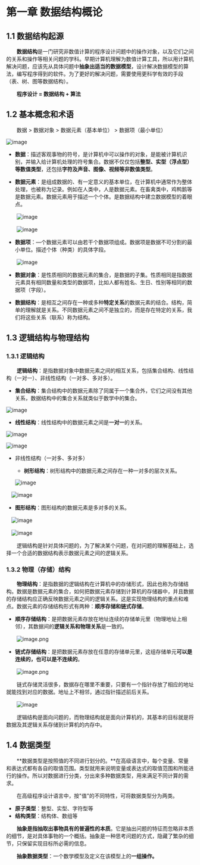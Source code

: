 # 第一章 数据结构概论

## 1.1 数据结构起源

&emsp;&emsp;**数据结构**是一门研究非数值计算的程序设计问题中的操作对象，以及它们之间的关系和操作等相关问题的学科。早期计算机理解为数值计算工具，所以用计算机解决问题，应该先从具体问题中**抽象出适当的数据模型**，设计解决数据模型的算法，编写程序得到的软件。为了更好的解决问题，需要使用更科学有效的手段（表、树、图等数据结构）。  

&emsp;&emsp;**程序设计 = 数据结构 + 算法**  

## 1.2 基本概念和术语

&emsp;&emsp;数据 > 数据对象 > 数据元素（基本单位） > 数据项（最小单位）

![image](images/01-01.png)

- **数据**：描述客观事物的符号，是计算机中可以操作的对象，是能被计算机识别，并输入给计算机处理的符号集合。数据不仅仅包括**整型、实型（浮点型）等数值类型**，还包括**字符及声音、图像、视频等非数值类型**。

- **数据元素**：是组成数据的、有一定意义的基本单位，在计算机中通常作为整体处理，也被称为记录。例如在人类中，人是数据元素。在畜禽类中，鸡鸭鹅等是数据元素。数据元素用于描述一个个体。是数据结构中建立数据模型的着眼点。

　　![image](images/01-02.png)

　　![image](images/01-03.png)

- **数据项**：—个数据元素可以由若干个数据项组成。数据项是数据不可分割的最小单位。描述个体（种类）的具体字段。

　　![image](images/01-04.png)​

- **数据对象**：是性质相同的数据元素的集合，是数据的子集。性质相同是指数据元素具有相同数量和类型的数据项，比如人都有姓名、生日、性别等相同的数据项（字段）。

- **数据结构**：是相互之间存在一种或多种**特定关系**的数据元素的结合。结构，简单的理解就是关系。不同数据元素之间不是独立的，而是存在特定的关系，我们将这些关系（联系）称为结构。

## 1.3 逻辑结构与物理结构

### 1.3.1 逻辑结构

&emsp;&emsp;**逻辑结构**：是指数据对象中数据元素之间的相互关系，包括集合结构、线性结构（一对一）、非线性结构（一对多、多对多）。

- **集合结构**：集合结构中的数据元素除了同属于一个集合外，它们之间没有其他关系，数据结构中的集合关系就类似于数学中的集合。

![image](images/01-05.png)

- **线性结构**：线性结构中的数据元素之间是**一对一**的关系。

![image](images/01-06.png)

![image](images/01-07.png)

- 非线性结构（一对多、多对多）
  - **树形结构**：树形结构中的数据元素之间存在一种一对多的层次关系。
  
  ![image](images/01-08.png)

　![image](images/01-09.png)

  - **图形结构**：图形结构的数据元素是多对多的关系。

　![image](images/01-10.png)

　![image](images/01-11.png)

&emsp;&emsp;逻辑结构是针对具体问题的，为了解决某个问题，在对问题的理解基础上，选择一个合适的数据结构表示数据元素之间的逻辑关系。

### 1.3.2 物理（存储）结构

&emsp;&emsp;**物理结构**：是指数据的逻辑结构在计算机中的存储形式，因此也称为存储结构。数据是数据元素的集合，如何把数据元素存储到计算机的存储器中，并且数据的存储结构应正确反映数据元素之间的逻辑关系。这是实现物理结构的重点和难点。数据元素的存储结构形式有两种：**顺序存储和链式存储**。

- **顺序存储结构**：是把数据元素存放在地址连续的存储单元里（物理地址上相邻），其数据间的**逻辑关系和物理关系**是一致的。

　　![image.png](images/01-12.png)

- **链式存储结构**：是把数据元素存放在任意的存储单元里，这组存储单元**可以是连续的，也可以是不连续的**。

　　![image.png](images/01-13.png)

&emsp;&emsp;链式存储灵活很多，数据存在哪里不重要，只要有一个指针存放了相应的地址就能找到对应的数据。地址上不相邻，通过指针描述前后关系。

　　![image](images/01-14.png)

&emsp;&emsp;逻辑结构是面向问题的，而物理结构就是面向计算机的，其基本的目标就是将数据及其逻辑关系存储到计算机的内存中。

## 1.4 数据类型

&emsp;&emsp;**数据类型是按照值的不同进行划分的。**在高级语言中，每个变量、常量和表达式都有各自的取值范围。类型就用来说明变量或表达式的取值范围和所能进行的操作。所以对数据进行分类，分出来多种数据类型，用来满足不同计算的需求。

&emsp;&emsp;在高级程序设计语言中，按"值"的不同特性，可将数据类型分为两类。
- **原子类型**：整型、实型、字符型等
- **结构类型**：结构体、数组等

&emsp;&emsp;**抽象是指抽取出事物具有的普遍性的本质**。它是抽出问题的特征而忽略非本质的细节，是对具体事物的一个概括。抽象是一种思考问题的方式，隐藏了繁杂的细节，只保留实现目标所必需的信息。

&emsp;&emsp;**抽象数据类型**：一个数学模型及定义在该模型上的**一组操作。**
